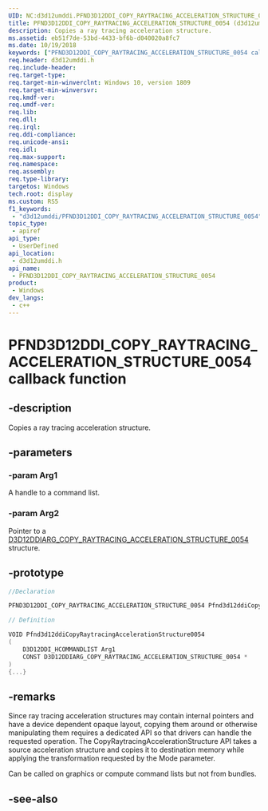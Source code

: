 ```yaml
---
UID: NC:d3d12umddi.PFND3D12DDI_COPY_RAYTRACING_ACCELERATION_STRUCTURE_0054
title: PFND3D12DDI_COPY_RAYTRACING_ACCELERATION_STRUCTURE_0054 (d3d12umddi.h)
description: Copies a ray tracing acceleration structure.
ms.assetid: eb51f7de-53bd-4433-bf6b-d040020a8fc7
ms.date: 10/19/2018
keywords: ["PFND3D12DDI_COPY_RAYTRACING_ACCELERATION_STRUCTURE_0054 callback function"]
req.header: d3d12umddi.h
req.include-header: 
req.target-type: 
req.target-min-winverclnt: Windows 10, version 1809
req.target-min-winversvr: 
req.kmdf-ver: 
req.umdf-ver: 
req.lib: 
req.dll: 
req.irql: 
req.ddi-compliance: 
req.unicode-ansi: 
req.idl: 
req.max-support: 
req.namespace: 
req.assembly: 
req.type-library: 
targetos: Windows
tech.root: display
ms.custom: RS5
f1_keywords:
 - "d3d12umddi/PFND3D12DDI_COPY_RAYTRACING_ACCELERATION_STRUCTURE_0054"
topic_type:
 - apiref
api_type:
 - UserDefined
api_location:
 - d3d12umddi.h
api_name:
 - PFND3D12DDI_COPY_RAYTRACING_ACCELERATION_STRUCTURE_0054
product:
 - Windows
dev_langs:
 - c++
---
```


# PFND3D12DDI_COPY_RAYTRACING_ACCELERATION_STRUCTURE_0054 callback function

## -description

Copies a ray tracing acceleration structure.

## -parameters

### -param Arg1

A handle to a command list.

### -param Arg2

Pointer to a [D3D12DDIARG_COPY_RAYTRACING_ACCELERATION_STRUCTURE_0054](ns-d3d12umddi-d3d12ddiarg_copy_raytracing_acceleration_structure_0054.md) structure.

## -prototype

```cpp
//Declaration

PFND3D12DDI_COPY_RAYTRACING_ACCELERATION_STRUCTURE_0054 Pfnd3d12ddiCopyRaytracingAccelerationStructure0054; 

// Definition

VOID Pfnd3d12ddiCopyRaytracingAccelerationStructure0054 
(
	D3D12DDI_HCOMMANDLIST Arg1
	CONST D3D12DDIARG_COPY_RAYTRACING_ACCELERATION_STRUCTURE_0054 *
)
{...}

```

## -remarks

Since ray tracing acceleration structures may contain internal pointers and have a device dependent opaque layout, copying them around or otherwise manipulating them requires a dedicated API so that drivers can handle the requested operation. The CopyRaytracingAccelerationStructure API takes a source acceleration structure and copies it to destination memory while applying the transformation requested by the Mode parameter.

Can be called on graphics or compute command lists but not from bundles.

## -see-also


